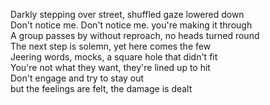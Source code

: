 Darkly stepping over street, shuffled gaze lowered down   
Don't notice me. Don't notice me. you're making it through   
A group passes by without reproach, no heads turned round   
The next step is solemn, yet here comes the few   
Jeering words, mocks, a square hole that didn't fit   
You're not what they want, they're lined up to hit   
Don't engage and try to stay out   
but the feelings are felt, the damage is dealt   
